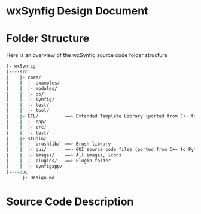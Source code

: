 wxSynfig Design Document
=============================


# Folder Structure
Here is an overview of the wxSynfig source code folder structure
```bash
|- wxSynfig
|----src
|    |- core/
|    |  |- examples/
|    |  |- modules/
|    |  |- po/
|    |  |- synfig/
|    |  |- test/
|    |  |- tool/
|    |- ETL/          ==> Extended Template Library (ported from C++ to Rust)
|    |  |- cpp/
|    |  |- src/
|    |  |- test/
|    |- studio/
|    |  |- brushlib/  ==> Brush library
|    |  |- gui/       ==> GUI source code files (ported from C++ to Python)
|    |  |- images/    ==> All images, icons
|    |  |- plugins/   ==> Plugin folder
|    |  |- synfigapp/
|----doc
      |- Design.md
```
# Source Code Description
